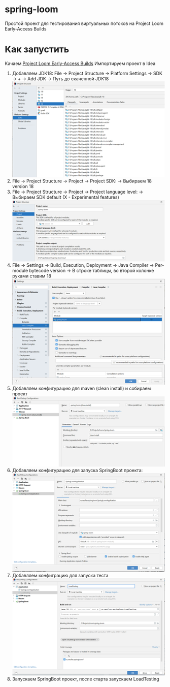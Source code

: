 # spring-loom
Простой проект для тестирования виртуальных потоков на Project Loom Early-Access Builds

# Как запустить
Качаем [Project Loom Early-Access Builds](https://jdk.java.net/loom/)
Импортируем проект в Idea
1. Добавляем JDK18: File -> Project Structure -> Platform Settings -> SDK -> + -> Add JDK -> Путь до скаченной JDK18 ![](https://github.com/romanmorenko/spring-loom/blob/d109c783a8c297dc5793fb62540d4cf68d667947/JDK.png)
2. File -> Project Structure -> Project -> Project SDK: -> Выбираем 18 version 18 
3. File -> Project Structure -> Project -> Project language level: -> Выбираем SDK default (X - Experimental features) ![](https://github.com/romanmorenko/spring-loom/blob/d109c783a8c297dc5793fb62540d4cf68d667947/JDK2.png)
4. File -> Settings -> Build, Execution, Deployment -> Java Compiler -> Per-module bytecode version -> В строке таблицы, во второй колонке руками ставим 18 ![](https://github.com/romanmorenko/spring-loom/blob/d109c783a8c297dc5793fb62540d4cf68d667947/JDK3.png)
5. Добавляем конфигурацию для maven  (clean install) и собираем проект ![](https://github.com/romanmorenko/spring-loom/blob/d109c783a8c297dc5793fb62540d4cf68d667947/JDK_m.png)
7. Добавляем конфигурацию для запуска SpringBoot проекта: ![](https://github.com/romanmorenko/spring-loom/blob/d109c783a8c297dc5793fb62540d4cf68d667947/JDK4.png)
8. Добавляем конфиграцию для запуска теста ![](https://github.com/romanmorenko/spring-loom/blob/d109c783a8c297dc5793fb62540d4cf68d667947/JDK5.png)
9. Запускаем  SpringBoot проект, после старта запускаем LoadTesting

